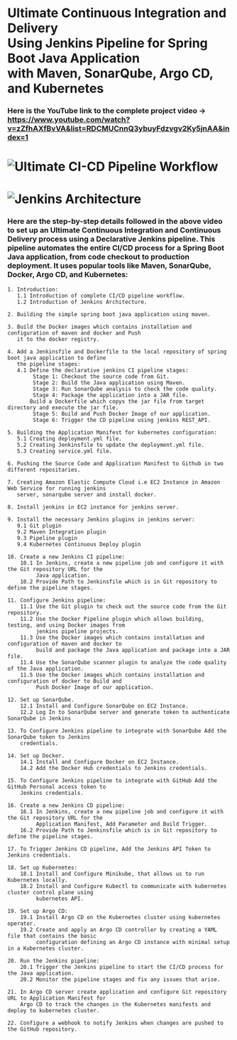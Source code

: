 # Ultimate Continuous Integration and Delivery <br> Using Jenkins Pipeline for Spring Boot Java Application <br> with Maven, SonarQube, Argo CD, and Kubernetes

### Here is the YouTube link to the complete project video -> https://www.youtube.com/watch?v=zZfhAXfBvVA&list=RDCMUCnnQ3ybuyFdzvgv2Ky5jnAA&index=1
#

# ![Ultimate CI-CD Pipeline Workflow](https://github.com/sourabh451/b/assets/134592493/156009d0-3d24-4310-9527-4441f6b197e6)

# ![Jenkins Architecture](https://github.com/sourabh451/b/assets/134592493/67d7ca72-38d0-4f2a-863a-18ce72736e99)

### Here are the step-by-step details followed in the above video to set up an Ultimate Continuous Integration and Continuous Delivery process using a Declarative Jenkins pipeline. This pipeline automates the entire CI/CD process for a Spring Boot Java application, from code checkout to production deployment. It uses popular tools like Maven, SonarQube, Docker, Argo CD, and Kubernetes:
```
1. Introduction:
   1.1 Introduction of complete CI/CD pipeline workflow.
   1.2 Introduction of Jenkins Architecture.

2. Building the simple spring boot java application using maven.

3. Build the Docker images which contains installation and configuration of maven and docker and Push
   it to the docker registry.

4. Add a Jenkinsfile and Dockerfile to the local repository of spring boot java application to define
   the pipeline stages:
   4.1 Define the declarative jenkins CI pipeline stages:
        Stage 1: Checkout the source code from Git.
        Stage 2: Build the Java application using Maven.
        Stage 3: Run SonarQube analysis to check the code quality.
        Stage 4: Package the application into a JAR file.
       Build a Dockerfile which copys the jar file from target directory and execute the jar file.
        Stage 5: Build and Push Docker Image of our application.
        Stage 6: Trigger the CD pipeline using jenkins REST_API.

5. Building the Application Manifest for kubernetes configuration:
   5.1 Creating deployment.yml file.
   5.2 Creating Jenkinsfile to update the deployment.yml file.
   5.3 Creating service.yml file.

6. Pushing the Source Code and Application Manifest to Github in two different repositaries.

7. Creating Amazon Elastic Compute Cloud i.e EC2 Instance in Amazon Web Service for running jenkins
   server, sonarqube server and install docker.

8. Install jenkins in EC2 instance for jenkins server.

9. Install the necessary Jenkins plugins in jenkins server:
   9.1 Git plugin
   9.2 Maven Integration plugin
   9.3 Pipeline plugin
   9.4 Kubernetes Continuous Deploy plugin

10. Create a new Jenkins CI pipeline:
    10.1 In Jenkins, create a new pipeline job and configure it with the Git repository URL for the
         Java application.
    10.2 Provide Path to Jenkinsfile which is in Git repository to define the pipeline stages.

11. Configure Jenkins pipeline:
    11.1 Use the Git plugin to check out the source code from the Git repository.
    11.2 Use the Docker Pipeline plugin which allows building, testing, and using Docker images from
         jenkins pipeline projects.
    11.3 Use the Docker images which contains installation and configuration of maven and docker to
         build and package the Java application and package into a JAR file.
    11.4 Use the SonarQube scanner plugin to analyze the code quality of the Java application.
    11.5 Use the Docker images which contains installation and configuration of docker to Build and
         Push Docker Image of our application.

12. Set up SonarQube.
    12.1 Install and Configure SonarQube on EC2 Instance.
    12.2 Log In to SonarQube server and generate token to authenticate SonarQube in Jenkins

13. To Configure Jenkins pipeline to integrate with SonarQube Add the SonarQube token to Jenkins
    credentials.

14. Set up Docker.
    14.1 Install and Configure Docker on EC2 Instance.
    14.2 Add the Docker Hub credentials to Jenkins credentials.

15. To Configure Jenkins pipeline to integrate with GitHub Add the GitHub Personal access token to
    Jenkins credentials.

16. Create a new Jenkins CD pipeline:
    16.1 In Jenkins, create a new pipeline job and configure it with the Git repository URL for the
         Application Manifest, Add Parameter and Build Trigger.
    16.2 Provide Path to Jenkinsfile which is in Git repository to define the pipeline stages.

17. To Trigger Jenkins CD pipeline, Add the Jenkins API Token to Jenkins credentials.

18. Set up Kubernetes:
    18.1 Install and Configure Minikube, that allows us to run Kubernetes locally.
    18.2 Install and Configure Kubectl to communicate with kubernetes cluster control plane using
         kubernetes API. 
    
19. Set up Argo CD:
    19.1 Install Argo CD on the Kubernetes cluster using kubernetes operator.
    19.2 Create and apply an Argo CD controller by creating a YAML file that contains the basic
         configuration defining an Argo CD instance with minimal setup in a Kubernetes cluster.

20. Run the Jenkins pipeline:
    20.1 Trigger the Jenkins pipeline to start the CI/CD process for the Java application.
    20.2 Monitor the pipeline stages and fix any issues that arise.

21. In Argo CD server create application and configure Git repository URL to Application Manifest for
    Argo CD to track the changes in the Kubernetes manifests and deploy to kubernetes cluster.

22. Configure a webhook to notify Jenkins when changes are pushed to the GitHub repository.
```
